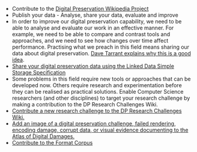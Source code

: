 * Contribute to the [Digital Preservation Wikipedia Project](http://en.wikipedia.org/wiki/Wikipedia:WikiProject_Digital_Preservation)
* Publish your data - Analyse, share your data, evaluate and improve
* In order to improve our digital preservation capability, we need to be able to analyse and evaluate our work in an effective manner. For example, we need to be able to compare and contrast tools and approaches, and we need to see how changes over time affect performance. Practising what we preach in this field means sharing our data about digital preservation. [Dave Tarrant explains why this is a good idea](http://openplanetsfoundation.org/blogs/2012-08-29-years-registry-why-has-preservation-community-not-solved-problem-well-managed-and).
* [Share your digital preservation data using the Linked Data Simple Storage Specification](http://www.lds3.org/)
* Some problems in this field require new tools or approaches that can be developed now. Others require research and experimentation before they can be realised as practical solutions. Enable Computer Science researchers (and other disciplines) to target your research challenge by making a contribution to the DP Research Challenges Wiki.
* [Contribute a new research challenge to the DP Research Challenges Wiki.](http://sokrates.ifs.tuwien.ac.at/wiki/index.php/Main_Page)
* [Add an image of a digital preservation challenge, failed rendering, encoding damage, corrupt data, or visual evidence documenting to the Atlas of Digital Damages.](http://www.flickr.com/groups/2121762@N23/)
* [Contribute to the Format Corpus](http://openplanetsfoundation.org/contact)

